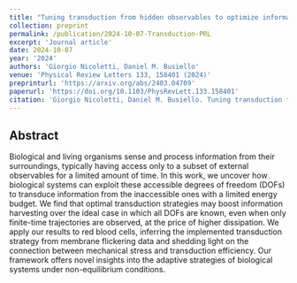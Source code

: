 ```yaml
---
title: "Tuning transduction from hidden observables to optimize information harvesting"
collection: preprint
permalink: /publication/2024-10-07-Transduction-PRL
excerpt: 'Journal article'
date: 2024-10-07
year: '2024'
authors: 'Giorgio Nicoletti, Daniel M. Busiello'
venue: 'Physical Review Letters 133, 158401 (2024)'
preprinturl: 'https://arxiv.org/abs/2403.04709'
paperurl: 'https://doi.org/10.1103/PhysRevLett.133.158401'
citation: 'Giorgio Nicoletti, Daniel M. Busiello. Tuning transduction from hidden observables to optimize information harvesting. Phys. Rev. Lett. 133, 158401 (2024)'
---
```


## Abstract
Biological and living organisms sense and process information from their surroundings, typically having access only to a subset of external observables for a limited amount of time. In this work, we uncover how biological systems can exploit these accessible degrees of freedom (DOFs) to transduce information from the inaccessible ones with a limited energy budget. We find that optimal transduction strategies may boost information harvesting over the ideal case in which all DOFs are known, even when only finite-time trajectories are observed, at the price of higher dissipation. We apply our results to red blood cells, inferring the implemented transduction strategy from membrane flickering data and shedding light on the connection between mechanical stress and transduction efficiency. Our framework offers novel insights into the adaptive strategies of biological systems under non-equilibrium conditions.
